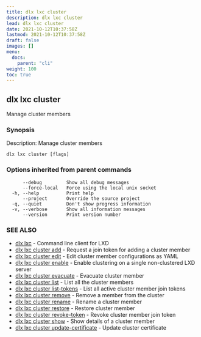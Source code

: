 ```yaml
---
title: dlx lxc cluster
description: dlx lxc cluster
lead: dlx lxc cluster
date: 2021-10-12T10:37:58Z
lastmod: 2021-10-12T10:37:58Z
draft: false
images: []
menu:
  docs:
    parent: "cli"
weight: 100
toc: true
---
```

## dlx lxc cluster

Manage cluster members

### Synopsis

Description:
  Manage cluster members



```
dlx lxc cluster [flags]
```

### Options inherited from parent commands

```
      --debug         Show all debug messages
      --force-local   Force using the local unix socket
  -h, --help          Print help
      --project       Override the source project
  -q, --quiet         Don't show progress information
  -v, --verbose       Show all information messages
      --version       Print version number
```

### SEE ALSO

* [dlx lxc](/docs/cmd/dlx_lxc)	 - Command line client for LXD
* [dlx lxc cluster add](/docs/cmd/dlx_lxc_cluster_add)	 - Request a join token for adding a cluster member
* [dlx lxc cluster edit](/docs/cmd/dlx_lxc_cluster_edit)	 - Edit cluster member configurations as YAML
* [dlx lxc cluster enable](/docs/cmd/dlx_lxc_cluster_enable)	 - Enable clustering on a single non-clustered LXD server
* [dlx lxc cluster evacuate](/docs/cmd/dlx_lxc_cluster_evacuate)	 - Evacuate cluster member
* [dlx lxc cluster list](/docs/cmd/dlx_lxc_cluster_list)	 - List all the cluster members
* [dlx lxc cluster list-tokens](/docs/cmd/dlx_lxc_cluster_list-tokens)	 - List all active cluster member join tokens
* [dlx lxc cluster remove](/docs/cmd/dlx_lxc_cluster_remove)	 - Remove a member from the cluster
* [dlx lxc cluster rename](/docs/cmd/dlx_lxc_cluster_rename)	 - Rename a cluster member
* [dlx lxc cluster restore](/docs/cmd/dlx_lxc_cluster_restore)	 - Restore cluster member
* [dlx lxc cluster revoke-token](/docs/cmd/dlx_lxc_cluster_revoke-token)	 - Revoke cluster member join token
* [dlx lxc cluster show](/docs/cmd/dlx_lxc_cluster_show)	 - Show details of a cluster member
* [dlx lxc cluster update-certificate](/docs/cmd/dlx_lxc_cluster_update-certificate)	 - Update cluster certificate

